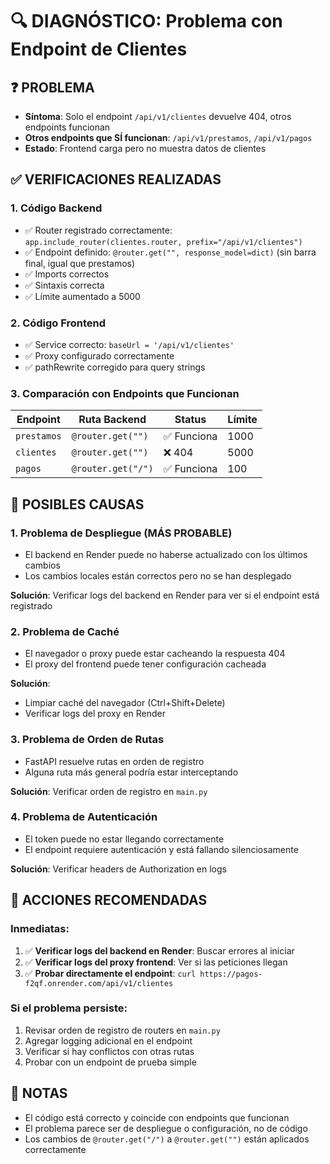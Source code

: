 # 🔍 DIAGNÓSTICO: Problema con Endpoint de Clientes

## ❓ PROBLEMA
- **Síntoma**: Solo el endpoint `/api/v1/clientes` devuelve 404, otros endpoints funcionan
- **Otros endpoints que SÍ funcionan**: `/api/v1/prestamos`, `/api/v1/pagos`
- **Estado**: Frontend carga pero no muestra datos de clientes

## ✅ VERIFICACIONES REALIZADAS

### 1. Código Backend
- ✅ Router registrado correctamente: `app.include_router(clientes.router, prefix="/api/v1/clientes")`
- ✅ Endpoint definido: `@router.get("", response_model=dict)` (sin barra final, igual que prestamos)
- ✅ Imports correctos
- ✅ Sintaxis correcta
- ✅ Límite aumentado a 5000

### 2. Código Frontend
- ✅ Service correcto: `baseUrl = '/api/v1/clientes'`
- ✅ Proxy configurado correctamente
- ✅ pathRewrite corregido para query strings

### 3. Comparación con Endpoints que Funcionan

| Endpoint | Ruta Backend | Status | Límite |
|----------|-------------|--------|--------|
| `prestamos` | `@router.get("")` | ✅ Funciona | 1000 |
| `clientes` | `@router.get("")` | ❌ 404 | 5000 |
| `pagos` | `@router.get("/")` | ✅ Funciona | 100 |

## 🤔 POSIBLES CAUSAS

### 1. **Problema de Despliegue** (MÁS PROBABLE)
- El backend en Render puede no haberse actualizado con los últimos cambios
- Los cambios locales están correctos pero no se han desplegado

**Solución**: Verificar logs del backend en Render para ver si el endpoint está registrado

### 2. **Problema de Caché**
- El navegador o proxy puede estar cacheando la respuesta 404
- El proxy del frontend puede tener configuración cacheada

**Solución**: 
- Limpiar caché del navegador (Ctrl+Shift+Delete)
- Verificar logs del proxy en Render

### 3. **Problema de Orden de Rutas**
- FastAPI resuelve rutas en orden de registro
- Alguna ruta más general podría estar interceptando

**Solución**: Verificar orden de registro en `main.py`

### 4. **Problema de Autenticación**
- El token puede no estar llegando correctamente
- El endpoint requiere autenticación y está fallando silenciosamente

**Solución**: Verificar headers de Authorization en logs

## 🔧 ACCIONES RECOMENDADAS

### Inmediatas:
1. ✅ **Verificar logs del backend en Render**: Buscar errores al iniciar
2. ✅ **Verificar logs del proxy frontend**: Ver si las peticiones llegan
3. ✅ **Probar directamente el endpoint**: `curl https://pagos-f2qf.onrender.com/api/v1/clientes`

### Si el problema persiste:
1. Revisar orden de registro de routers en `main.py`
2. Agregar logging adicional en el endpoint
3. Verificar si hay conflictos con otras rutas
4. Probar con un endpoint de prueba simple

## 📝 NOTAS
- El código está correcto y coincide con endpoints que funcionan
- El problema parece ser de despliegue o configuración, no de código
- Los cambios de `@router.get("/")` a `@router.get("")` están aplicados correctamente

